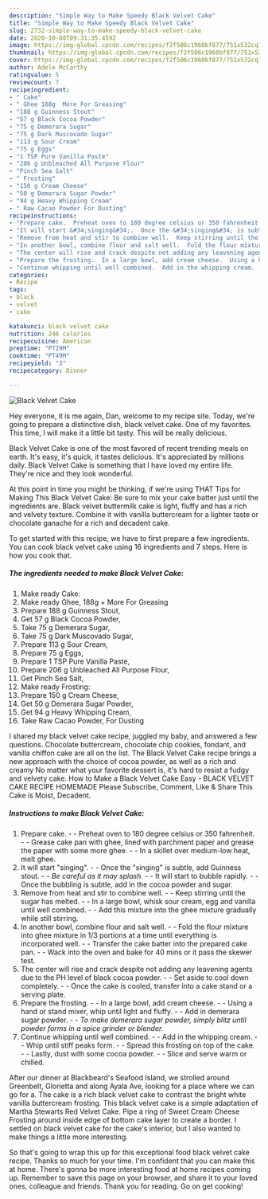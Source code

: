 ```yaml
---
description: "Simple Way to Make Speedy Black Velvet Cake"
title: "Simple Way to Make Speedy Black Velvet Cake"
slug: 2732-simple-way-to-make-speedy-black-velvet-cake
date: 2020-10-08T09:31:35.459Z
image: https://img-global.cpcdn.com/recipes/f2f506c1960bf877/751x532cq70/black-velvet-cake-recipe-main-photo.jpg
thumbnail: https://img-global.cpcdn.com/recipes/f2f506c1960bf877/751x532cq70/black-velvet-cake-recipe-main-photo.jpg
cover: https://img-global.cpcdn.com/recipes/f2f506c1960bf877/751x532cq70/black-velvet-cake-recipe-main-photo.jpg
author: Adele McCarthy
ratingvalue: 5
reviewcount: 7
recipeingredient:
- " Cake"
- " Ghee 188g  More For Greasing"
- "188 g Guinness Stout"
- "57 g Black Cocoa Powder"
- "75 g Demerara Sugar"
- "75 g Dark Muscovado Sugar"
- "113 g Sour Cream"
- "75 g Eggs"
- "1 TSP Pure Vanilla Paste"
- "206 g Unbleached All Purpose Flour"
- "Pinch Sea Salt"
- " Frosting"
- "150 g Cream Cheese"
- "50 g Demerara Sugar Powder"
- "94 g Heavy Whipping Cream"
- " Raw Cacao Powder For Dusting"
recipeinstructions:
- "Prepare cake.  Preheat oven to 180 degree celsius or 350 fahrenheit.  Grease cake pan with ghee, lined with parchment paper and grease the paper with some more ghee.  In a skillet over medium-low heat, melt ghee."
- "It will start &#34;singing&#34;.  Once the &#34;singing&#34; is subtle, add Guinness stout.  *Be careful as it may splash*.  It will start to bubble rapidly.  Once the bubbling is subtle, add in the cocoa powder and sugar."
- "Remove from heat and stir to combine well.  Keep stirring until the sugar has melted.  In a large bowl, whisk sour cream, egg and vanilla until well combined.  Add this mixture into the ghee mixture gradually while still stirring."
- "In another bowl, combine flour and salt well.  Fold the flour mixture into ghee mixture in 1/3 portions at a time until everything is incorporated well.  Transfer the cake batter into the prepared cake pan.  Wack into the oven and bake for 40 mins or it pass the skewer test."
- "The center will rise and crack despite not adding any leavening agents due to the PH level of black cocoa powder.  Set aside to cool down completely.  Once the cake is cooled, transfer into a cake stand or a serving plate."
- "Prepare the frosting.  In a large bowl, add cream cheese.  Using a hand or stand mixer, whip until light and fluffy.  Add in demerara sugar powder.  *To make demerara sugar powder, simply blitz until powder forms in a spice grinder or blender.*"
- "Continue whipping until well combined.  Add in the whipping cream.  Whip until stiff peaks form.  Spread this frosting on top of the cake.  Lastly, dust with some cocoa powder.  Slice and serve warm or chilled."
categories:
- Recipe
tags:
- black
- velvet
- cake

katakunci: black velvet cake 
nutrition: 246 calories
recipecuisine: American
preptime: "PT29M"
cooktime: "PT49M"
recipeyield: "3"
recipecategory: Dinner

---
```



![Black Velvet Cake](https://img-global.cpcdn.com/recipes/f2f506c1960bf877/751x532cq70/black-velvet-cake-recipe-main-photo.jpg)

Hey everyone, it is me again, Dan, welcome to my recipe site. Today, we're going to prepare a distinctive dish, black velvet cake. One of my favorites. This time, I will make it a little bit tasty. This will be really delicious.

Black Velvet Cake is one of the most favored of recent trending meals on earth. It's easy, it's quick, it tastes delicious. It's appreciated by millions daily. Black Velvet Cake is something that I have loved my entire life. They're nice and they look wonderful.

At this point in time you might be thinking, if we&#39;re using THAT Tips for Making This Black Velvet Cake: Be sure to mix your cake batter just until the ingredients are. Black velvet buttermilk cake is light, fluffy and has a rich and velvety texture. Combine it with vanilla buttercream for a lighter taste or chocolate ganache for a rich and decadent cake.


To get started with this recipe, we have to first prepare a few ingredients. You can cook black velvet cake using 16 ingredients and 7 steps. Here is how you cook that.

<!--inarticleads1-->

##### The ingredients needed to make Black Velvet Cake:

1. Make ready  Cake:
1. Make ready  Ghee, 188g + More For Greasing
1. Prepare 188 g Guinness Stout,
1. Get 57 g Black Cocoa Powder,
1. Take 75 g Demerara Sugar,
1. Take 75 g Dark Muscovado Sugar,
1. Prepare 113 g Sour Cream,
1. Prepare 75 g Eggs,
1. Prepare 1 TSP Pure Vanilla Paste,
1. Prepare 206 g Unbleached All Purpose Flour,
1. Get Pinch Sea Salt,
1. Make ready  Frosting:
1. Prepare 150 g Cream Cheese,
1. Get 50 g Demerara Sugar Powder,
1. Get 94 g Heavy Whipping Cream,
1. Take  Raw Cacao Powder, For Dusting


I shared my black velvet cake recipe, juggled my baby, and answered a few questions. Chocolate buttercream, chocolate chip cookies, fondant, and vanilla chiffon cake are all on the list. The Black Velvet Cake recipe brings a new approach with the choice of cocoa powder, as well as a rich and creamy No matter what your favorite dessert is, it&#39;s hard to resist a fudgy and velvety cake. How to Make a Black Velvet Cake Easy - BLACK VELVET CAKE RECIPE HOMEMADE Please Subscribe, Comment, Like &amp; Share This Cake is Moist, Decadent. 

<!--inarticleads2-->

##### Instructions to make Black Velvet Cake:

1. Prepare cake. -  - Preheat oven to 180 degree celsius or 350 fahrenheit. -  - Grease cake pan with ghee, lined with parchment paper and grease the paper with some more ghee. -  - In a skillet over medium-low heat, melt ghee.
1. It will start &#34;singing&#34;. -  - Once the &#34;singing&#34; is subtle, add Guinness stout. -  - *Be careful as it may splash*. -  - It will start to bubble rapidly. -  - Once the bubbling is subtle, add in the cocoa powder and sugar.
1. Remove from heat and stir to combine well. -  - Keep stirring until the sugar has melted. -  - In a large bowl, whisk sour cream, egg and vanilla until well combined. -  - Add this mixture into the ghee mixture gradually while still stirring.
1. In another bowl, combine flour and salt well. -  - Fold the flour mixture into ghee mixture in 1/3 portions at a time until everything is incorporated well. -  - Transfer the cake batter into the prepared cake pan. -  - Wack into the oven and bake for 40 mins or it pass the skewer test.
1. The center will rise and crack despite not adding any leavening agents due to the PH level of black cocoa powder. -  - Set aside to cool down completely. -  - Once the cake is cooled, transfer into a cake stand or a serving plate.
1. Prepare the frosting. -  - In a large bowl, add cream cheese. -  - Using a hand or stand mixer, whip until light and fluffy. -  - Add in demerara sugar powder. -  - *To make demerara sugar powder, simply blitz until powder forms in a spice grinder or blender.*
1. Continue whipping until well combined. -  - Add in the whipping cream. -  - Whip until stiff peaks form. -  - Spread this frosting on top of the cake. -  - Lastly, dust with some cocoa powder. -  - Slice and serve warm or chilled.


After our dinner at Blackbeard&#39;s Seafood Island, we strolled around Greenbelt, Glorietta and along Ayala Ave, looking for a place where we can go for a. The cake is a rich black velvet cake to contrast the bright white vanilla buttercream frosting. This black velvet cake is a simple adaptation of Martha Stewarts Red Velvet Cake. Pipe a ring of Sweet Cream Cheese Frosting around inside edge of bottom cake layer to create a border. I settled on black velvet cake for the cake&#39;s interior, but I also wanted to make things a little more interesting. 

So that's going to wrap this up for this exceptional food black velvet cake recipe. Thanks so much for your time. I'm confident that you can make this at home. There's gonna be more interesting food at home recipes coming up. Remember to save this page on your browser, and share it to your loved ones, colleague and friends. Thank you for reading. Go on get cooking!
